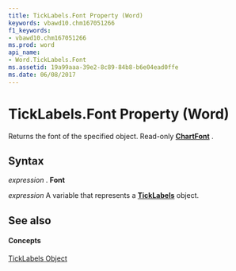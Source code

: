 ```yaml
---
title: TickLabels.Font Property (Word)
keywords: vbawd10.chm167051266
f1_keywords:
- vbawd10.chm167051266
ms.prod: word
api_name:
- Word.TickLabels.Font
ms.assetid: 19a99aaa-39e2-8c89-84b8-b6e04ead0ffe
ms.date: 06/08/2017
---
```



# TickLabels.Font Property (Word)

Returns the font of the specified object. Read-only **[ChartFont](chartfont-object-word.md)** .


## Syntax

 _expression_ . **Font**

 _expression_ A variable that represents a **[TickLabels](ticklabels-object-word.md)** object.


## See also


#### Concepts


[TickLabels Object](ticklabels-object-word.md)

